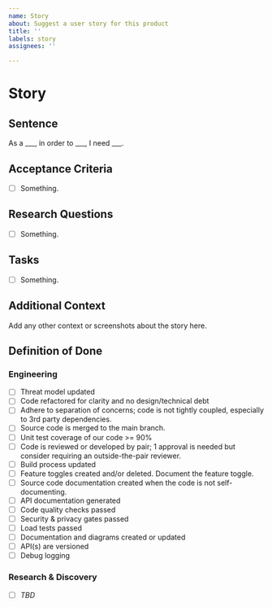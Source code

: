 ```yaml
---
name: Story
about: Suggest a user story for this product
title: ''
labels: story
assignees: ''

---
```


# Story

## Sentence

As a ___,
in order to ___,
I need ___.

## Acceptance Criteria

- [ ] Something.

## Research Questions

- [ ] Something.

## Tasks

- [ ] Something.

## Additional Context

Add any other context or screenshots about the story here.

## Definition of Done

### Engineering
- [ ] Threat model updated
- [ ] Code refactored for clarity and no design/technical debt
- [ ] Adhere to separation of concerns; code is not tightly coupled, especially to 3rd party dependencies.
- [ ] Source code is merged to the main branch.
- [ ] Unit test coverage of our code >= 90%
- [ ] Code is reviewed or developed by pair; 1 approval is needed but consider requiring an outside-the-pair reviewer.
- [ ] Build process updated
- [ ] Feature toggles created and/or deleted.  Document the feature toggle.
- [ ] Source code documentation created when the code is not self-documenting.
- [ ] API documentation generated
- [ ] Code quality checks passed
- [ ] Security & privacy gates passed
- [ ] Load tests passed
- [ ] Documentation and diagrams created or updated
- [ ] API(s) are versioned
- [ ] Debug logging

### Research & Discovery
- [ ] _TBD_
